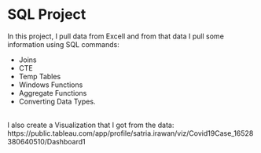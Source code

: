 # SQL Project
In this project, I pull data from Excell and from that data I pull some information using SQL commands:
- Joins
- CTE
- Temp Tables
- Windows Functions
- Aggregate Functions
- Converting Data Types. 
<br/>
I also create a Visualization that I got from the data: <br/>
https://public.tableau.com/app/profile/satria.irawan/viz/Covid19Case_16528380640510/Dashboard1
